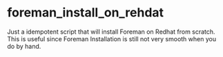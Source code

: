 # foreman_install_on_rehdat
Just a idempotent script that will install Foreman on Redhat from scratch. This is useful since Foreman Installation is still not very smooth when you do by hand.
